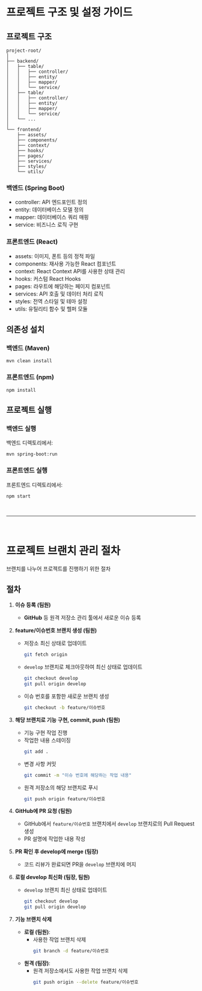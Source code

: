 # 프로젝트 구조 및 설정 가이드

## 프로젝트 구조

```
project-root/
│
├── backend/
│   ├── table/
│   │   ├── controller/
│   │   ├── entity/
│   │   ├── mapper/
│   │   └── service/
│   ├── table/
│   │   ├── controller/
│   │   ├── entity/
│   │   ├── mapper/
│   │   └── service/
│   └── ...
│
└── frontend/
    ├── assets/
    ├── components/
    ├── context/
    ├── hooks/
    ├── pages/
    ├── services/
    ├── styles/
    └── utils/
```

### 백엔드 (Spring Boot)

- controller: API 엔드포인트 정의
- entity: 데이터베이스 모델 정의
- mapper: 데이터베이스 쿼리 매핑
- service: 비즈니스 로직 구현

### 프론트엔드 (React)

- assets: 이미지, 폰트 등의 정적 파일
- components: 재사용 가능한 React 컴포넌트
- context: React Context API를 사용한 상태 관리
- hooks: 커스텀 React Hooks
- pages: 라우트에 해당하는 페이지 컴포넌트
- services: API 호출 및 데이터 처리 로직
- styles: 전역 스타일 및 테마 설정
- utils: 유틸리티 함수 및 헬퍼 모듈

## 의존성 설치

### 백엔드 (Maven)

   ```
   mvn clean install
   ```

### 프론트엔드 (npm)

   ```
   npm install
   ```

## 프로젝트 실행

### 백엔드 실행

백엔드 디렉토리에서:
```
mvn spring-boot:run
```

### 프론트엔드 실행

프론트엔드 디렉토리에서:
```
npm start
```

<br>

---

<br>

# 프로젝트 브랜치 관리 절차

브랜치를 나누어 프로젝트를 진행하기 위한 절차

## 절차

1. **이슈 등록 (팀원)**
   - **GitHub** 등 원격 저장소 관리 툴에서 새로운 이슈 등록

2. **feature/이슈번호 브랜치 생성 (팀원)**
   - 저장소 최신 상태로 업데이트
     ```sh
     git fetch origin
     ```
   - `develop` 브랜치로 체크아웃하여 최신 상태로 업데이트
     ```sh
     git checkout develop
     git pull origin develop
     ```
   - 이슈 번호를 포함한 새로운 브랜치 생성
     ```sh
     git checkout -b feature/이슈번호
     ```

3. **해당 브랜치로 기능 구현, commit, push (팀원)**
   - 기능 구현 작업 진행
   - 작업한 내용 스테이징
     ```sh
     git add .
     ```
   - 변경 사항 커밋
     ```sh
     git commit -m "이슈 번호에 해당하는 작업 내용"
     ```
   - 원격 저장소의 해당 브랜치로 푸시
     ```sh
     git push origin feature/이슈번호
     ```

4. **GitHub에 PR 요청 (팀원)**
   - GitHub에서 `feature/이슈번호` 브랜치에서 `develop` 브랜치로의 Pull Request 생성
   - PR 설명에 작업한 내용 작성

5. **PR 확인 후 develop에 merge (팀장)**
   - 코드 리뷰가 완료되면 PR을 `develop` 브랜치에 머지

6. **로컬 develop 최신화 (팀장, 팀원)**
   - `develop` 브랜치 최신 상태로 업데이트
     ```sh
     git checkout develop
     git pull origin develop
     ```

7. **기능 브랜치 삭제**
   - **로컬 (팀원)**:
     - 사용한 작업 브랜치 삭제
       ```sh
       git branch -d feature/이슈번호
       ```
   - **원격 (팀장)**:
     - 원격 저장소에서도 사용한 작업 브랜치 삭제
       ```sh
       git push origin --delete feature/이슈번호
       ```
